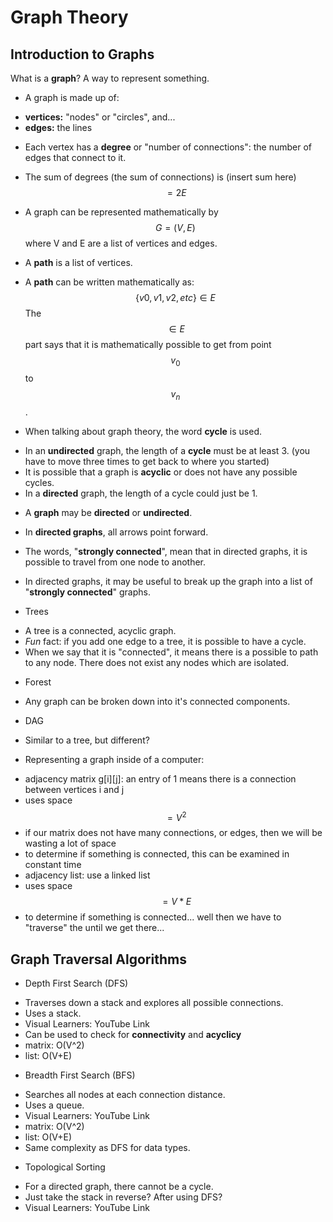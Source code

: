 # Graph Theory
## Introduction to Graphs
 What is a __graph__? A way to represent something.
* A graph is made up of:
 - __vertices:__ "nodes" or "circles", and...
 - __edges:__ the lines

* Each vertex has a __degree__ or "number of connections": the number of edges that connect to it.
 - The sum of degrees (the sum of connections) is (insert sum here) $$ = 2E $$

* A graph can be represented mathematically by $$ G=(V,E) $$  where V and E are a list of vertices and edges.

* A __path__ is a list of vertices.
 - A __path__ can be written mathematically as:
   $$ \{v0, v1, v2, etc\} \in E $$
   The $$ \in E $$ part says that it is mathematically possible to get from point $$ v_0 $$ to $$ v_n $$.


* When talking about graph theory, the word __cycle__ is used.
 - In an __undirected__ graph, the length of a __cycle__ must be at least 3. (you have to move three times to get back to where you started)
 - It is possible that a graph is __acyclic__ or does not have any possible cycles.
 - In a __directed__ graph, the length of a cycle could just be 1.

* A __graph__ may be __directed__ or __undirected__.
 - In __directed graphs__, all arrows point forward.

* The words, "__strongly connected__", mean that in directed graphs, it is possible to travel from one node to another.
 - In directed graphs, it may be useful to break up the graph into a list of "__strongly connected__" graphs.

* Trees
- A tree is a connected, acyclic graph.
- *Fun* fact: if you add one edge to a tree, it is possible to have a cycle.
- When we say that it is "connected", it means there is a possible to path to any node. There does not exist any nodes which are isolated.

* Forest
- Any graph can be broken down into it's connected components.

* DAG 
- Similar to a tree, but different?

* Representing a graph inside of a computer:
 - adjacency matrix g[i][j]: an entry of 1 means there is a connection between vertices i and j
  - uses space $$ =V^2 $$
  - if our matrix does not have many connections, or edges, then we will be wasting a lot of space
  - to determine if something is connected, this can be examined in constant time
 - adjacency list: use a linked list
  - uses space $$ =V*E $$
  - to determine if something is connected... well then we have to "traverse" the until we get there...

## Graph Traversal Algorithms
* Depth First Search (DFS)
 - Traverses down a stack and explores all possible connections.
 - Uses a stack.
 - Visual Learners: YouTube Link
 - Can be used to check for __connectivity__ and __acyclicy__
 - matrix: O(V^2)
 - list: O(V+E)
* Breadth First Search (BFS)
 - Searches all nodes at each connection distance.
 - Uses a queue.
 - Visual Learners: YouTube Link
 - matrix: O(V^2)
 - list: O(V+E)
 - Same complexity as DFS for data types.
* Topological Sorting
 - For a directed graph, there cannot be a cycle.
 - Just take the stack in reverse? After using DFS?
 - Visual Learners: YouTube Link
